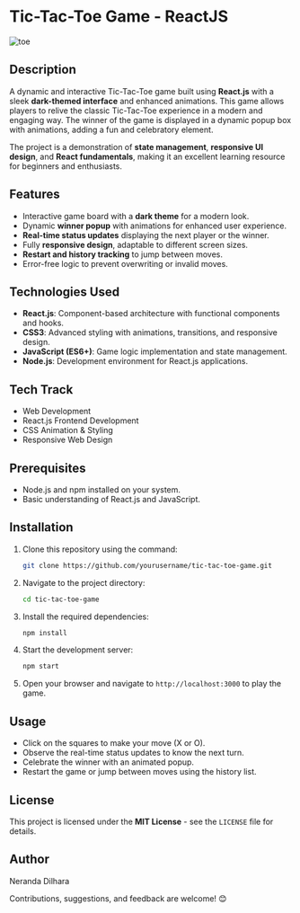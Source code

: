 # Tic-Tac-Toe Game - ReactJS <br>  

![toe](https://github.com/user-attachments/assets/57aba46e-25b6-42b8-bb86-e29da3fed135)


## **Description** <br>  
A dynamic and interactive Tic-Tac-Toe game built using **React.js** with a sleek **dark-themed interface** and enhanced animations. This game allows players to relive the classic Tic-Tac-Toe experience in a modern and engaging way. The winner of the game is displayed in a dynamic popup box with animations, adding a fun and celebratory element. <br>  

The project is a demonstration of **state management**, **responsive UI design**, and **React fundamentals**, making it an excellent learning resource for beginners and enthusiasts. <br>  

## **Features** <br>  
- Interactive game board with a **dark theme** for a modern look. <br>  
- Dynamic **winner popup** with animations for enhanced user experience. <br>  
- **Real-time status updates** displaying the next player or the winner. <br>  
- Fully **responsive design**, adaptable to different screen sizes. <br>  
- **Restart and history tracking** to jump between moves. <br>  
- Error-free logic to prevent overwriting or invalid moves. <br>  

## **Technologies Used** <br>  
- **React.js**: Component-based architecture with functional components and hooks. <br>  
- **CSS3**: Advanced styling with animations, transitions, and responsive design. <br>  
- **JavaScript (ES6+)**: Game logic implementation and state management. <br>  
- **Node.js**: Development environment for React.js applications. <br>  

## **Tech Track** <br>  
- Web Development <br>  
- React.js Frontend Development <br>  
- CSS Animation & Styling <br>  
- Responsive Web Design <br>  

## **Prerequisites** <br>  
- Node.js and npm installed on your system. <br>  
- Basic understanding of React.js and JavaScript. <br>  

## **Installation** <br>  

1. Clone this repository using the command: <br>  

   ```bash
   git clone https://github.com/yourusername/tic-tac-toe-game.git
   

2. Navigate to the project directory: <br>  

   ```bash
   cd tic-tac-toe-game
   

3. Install the required dependencies: <br>  

   ```bash
   npm install
   

4. Start the development server: <br>  

   ```bash
   npm start
   

5. Open your browser and navigate to `http://localhost:3000` to play the game. <br>  

## **Usage** <br>  
- Click on the squares to make your move (X or O). <br>  
- Observe the real-time status updates to know the next turn. <br>  
- Celebrate the winner with an animated popup. <br>  
- Restart the game or jump between moves using the history list. <br>  

## **License** <br>  
This project is licensed under the **MIT License** - see the `LICENSE` file for details. <br>  

## **Author** <br>  
Neranda Dilhara <br>  

Contributions, suggestions, and feedback are welcome! 😊 <br>  
